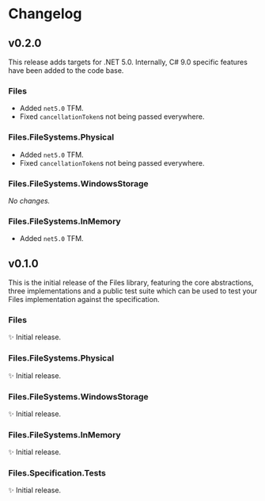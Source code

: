 # Changelog

## v0.2.0

This release adds targets for .NET 5.0. Internally, C# 9.0 specific features have been added to the
code base.

### Files

* Added `net5.0` TFM.
* Fixed `cancellationToken`s not being passed everywhere.

### Files.FileSystems.Physical

* Added `net5.0` TFM.
* Fixed `cancellationToken`s not being passed everywhere.

### Files.FileSystems.WindowsStorage

_No changes._

### Files.FileSystems.InMemory

* Added `net5.0` TFM.



## v0.1.0

This is the initial release of the Files library, featuring the core abstractions, three
implementations and a public test suite which can be used to test your Files implementation
against the specification.

### Files

✨ Initial release.

### Files.FileSystems.Physical

✨ Initial release.

### Files.FileSystems.WindowsStorage

✨ Initial release.

### Files.FileSystems.InMemory

✨ Initial release.

### Files.Specification.Tests

✨ Initial release.
